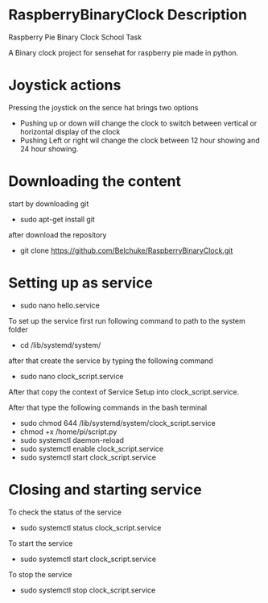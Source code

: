 # RaspberryBinaryClock Description
Raspberry Pie Binary Clock School Task

A Binary clock project for sensehat for raspberry pie made in python. 


# Joystick actions
Pressing the joystick on the sence hat brings two options
- Pushing up or down will change the clock to switch between vertical or horizontal display of the clock
- Pushing Left or right wil change the clock between 12 hour showing and 24 hour showing.

# Downloading the content
start by downloading git
* sudo apt-get install git

after download the repository
* git clone https://github.com/Belchuke/RaspberryBinaryClock.git

# Setting up as service
* sudo nano hello.service

To set up the service first run following command to path to the system folder
* cd /lib/systemd/system/

after that create the service by typing the following command
* sudo nano clock_script.service

After that copy the context of Service Setup into clock_script.service.

After that type the following commands in the bash terminal
* sudo chmod 644 /lib/systemd/system/clock_script.service
* chmod +x /home/pi/script.py
* sudo systemctl daemon-reload
* sudo systemctl enable clock_script.service
* sudo systemctl start clock_script.service

# Closing and starting service

To check the status of the service
* sudo systemctl status clock_script.service

To start the service
* sudo systemctl start clock_script.service

To stop the service
* sudo systemctl stop clock_script.service

